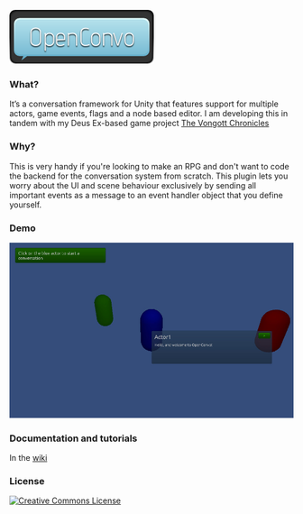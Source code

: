 ![](https://raw.githubusercontent.com/mrzapp/openconvo/master/Images/logo.png)

### What?
It’s a conversation framework for Unity that features support for multiple actors, game events, flags and a node based editor. I am developing this in tandem with my Deus Ex-based game project [The Vongott Chronicles](http://jeppezapp.com/vongott/)

### Why?
This is very handy if you're looking to make an RPG and don't want to code the backend for the conversation system from scratch. This plugin lets you worry about the UI and scene behaviour exclusively by sending all important events as a message to an event handler object that you define yourself.

### Demo
[![demo](https://raw.githubusercontent.com/mrzapp/openconvo/master/Images/webdemo.jpg)](http://htmlpreview.github.io/?http://github.com/mrzapp/openconvo/blob/master/Build/Build.html)

### Documentation and tutorials
In the [wiki](https://github.com/mrzapp/openconvo/wiki)

### License
<a rel="license" href="http://creativecommons.org/licenses/by/4.0/"><img alt="Creative Commons License" style="border-width:0" src="http://i.creativecommons.org/l/by/4.0/88x31.png" /></a><br /><span xmlns:dct="http://purl.org/dc/terms/" property="dct:title">
